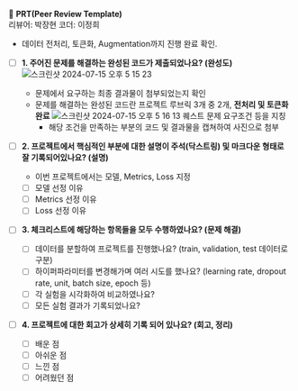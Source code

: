 🔑 **PRT(Peer Review Template)**  
리뷰어: 박장현
코더: 이정희

* 데이터 전처리, 토큰화, Augmentation까지 진행 완료 확인.

- [ ]  **1. 주어진 문제를 해결하는 완성된 코드가 제출되었나요? (완성도)**
      ![스크린샷 2024-07-15 오후 5 15 23](https://github.com/user-attachments/assets/51a23cc9-0a60-4708-ac1d-c63bb54d28cd)
    - 문제에서 요구하는 최종 결과물이 첨부되었는지 확인
    - 문제를 해결하는 완성된 코드란 프로젝트 루브릭 3개 중 2개,
      **전처리 및 토큰화 완료**
      ![스크린샷 2024-07-15 오후 5 16 13](https://github.com/user-attachments/assets/f558fdba-5279-4714-8aa5-73ddd727bdc7)
    퀘스트 문제 요구조건 등을 지칭
        - 해당 조건을 만족하는 부분의 코드 및 결과물을 캡쳐하여 사진으로 첨부

- [ ]  **2. 프로젝트에서 핵심적인 부분에 대한 설명이 주석(닥스트링) 및 마크다운 형태로 잘 기록되어있나요? (설명)**
    - 이번 프로젝트에서는 모델, Metrics, Loss 지정
    - [ ]  모델 선정 이유
    - [ ]  Metrics 선정 이유
    - [ ]  Loss 선정 이유

- [ ]  **3. 체크리스트에 해당하는 항목들을 모두 수행하였나요? (문제 해결)**
    - [ ]  데이터를 분할하여 프로젝트를 진행했나요? (train, validation, test 데이터로 구분)
    - [ ]  하이퍼파라미터를 변경해가며 여러 시도를 했나요? (learning rate, dropout rate, unit, batch size, epoch 등)
    - [ ]  각 실험을 시각화하여 비교하였나요?
    - [ ]  모든 실험 결과가 기록되었나요?

- [ ]  **4. 프로젝트에 대한 회고가 상세히 기록 되어 있나요? (회고, 정리)**
    - [ ]  배운 점
    - [ ]  아쉬운 점
    - [ ]  느낀 점
    - [ ]  어려웠던 점
